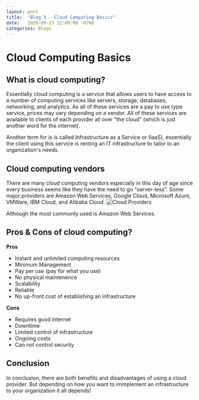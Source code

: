 ```yaml
---
layout: post
title:  "Blog 3 - Cloud Computing Basics"
date:   2020-09-23 12:00:00 -0700
categories: Blogs
---
```

# Cloud Computing Basics
## What is cloud computing?
Essentially cloud computing is a service that allows users to have access to a number of computing services like servers, storage, databases, networking, and analytics. As all of these services are a pay to use type service, prices may vary depending on a vendor. All of these services are available to clients of each provider all over "the cloud" (which is just another word for the internet).

Another term for is is called Infrastructure as a Service or (IaaS), essentially the client using this service is renting an IT infrastructure to tailor to an organization's needs. 

## Cloud computing vendors
There are many cloud computing vendors especially in this day of age since every business seems like they have the need to go "server-less". Some major providers are Amazon Web Services, Google Cloud, Microsoft Azure, VMWare, IBM Cloud, and Alibaba Cloud.
![Cloud Providers](/cit480-blog/assets/blog3-cloud.png)

Although the most commonly used is Amazon Web Services.

## Pros & Cons of cloud computing?
**Pros**
- Instant and unlimited computing resources
- Minimum Management
- Pay per use (pay for what you use)
- No physical maintenence
- Scalability
- Reliable
- No up-front cost of establishing an infrastructure

**Cons**
- Requires good internet
- Downtime
- Limited control of infrastructure
- Ongoing costs
- Can not control security 

## Conclusion
In conclusion, there are both benefits and disadvantages of using a cloud provider. But depending on how you want to immplement an infrastructure to your organization it all depends! 
